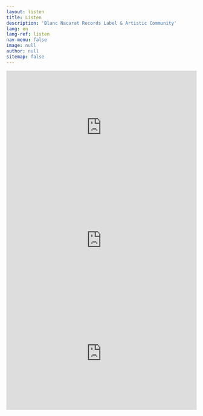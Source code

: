 ```yaml
---
layout: listen
title: Listen
description: 'Blanc Nacarat Records Label & Artistic Community'
lang: en
lang-ref: listen
nav-menu: false
image: null
author: null
sitemap: false
---
```


<iframe width="100%" height="300" scrolling="no" frameborder="no" allow="autoplay" src="https://w.soundcloud.com/player/?url=https%3A//api.soundcloud.com/tracks/273476837&color=%23ff0f53&auto_play=false&hide_related=false&show_comments=true&show_user=true&show_reposts=false&show_teaser=true&visual=true"></iframe>

<iframe width="100%" height="300" scrolling="no" frameborder="no" allow="autoplay" src="https://w.soundcloud.com/player/?url=https%3A//api.soundcloud.com/tracks/328238472&color=%23ff0f53&auto_play=false&hide_related=false&show_comments=true&show_user=true&show_reposts=false&show_teaser=true&visual=true"></iframe>

<iframe width="100%" height="300" scrolling="no" frameborder="no" allow="autoplay" src="https://w.soundcloud.com/player/?url=https%3A//api.soundcloud.com/tracks/13041235&color=%23ff0f53&auto_play=false&hide_related=false&show_comments=true&show_user=true&show_reposts=false&show_teaser=true&visual=true"></iframe>